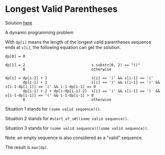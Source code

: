 # Longest Valid Parentheses

Solution [here](solution.cpp)

A dynamic programming problem

With `dp[i]` means the length of the longest valid parentheses sequence ends at `s[i]`, the following equation can get the solution.

```
dp[0] = 0

dp[1] = 2                              s.substr(0, 2) == "()"
        0                              otherwise

dp[i] = dp[i-2] + 2                    s[i] == ')' && s[i-1] == '('
        dp[i-1] + 2                    s[i] == ')' && s[i-1] == ')' && s[i-1-dp[i-1]] == '(' && i-1-dp[i-1] == 0
        dp[i-1] + 2 + dp[i-dp[i-1]-2]  s[i] == ')' && s[i-1] == ')' && s[i-1-dp[i-1]] == '(' && i-1-dp[i-1] > 0
        0                              otherwise
```

Situation 1 stands for `(some valid sequence)()`.

Situation 2 stands for `#start_of_s#((some valid sequence))`.

Situation 3 stands for `(some valid sequence)((some valid sequence))`.

Note: an empty sequence is also considered as a "valid" sequence.

The result is `max(dp)`.
